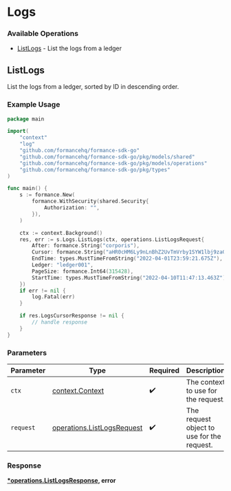 # Logs

### Available Operations

* [ListLogs](#listlogs) - List the logs from a ledger

## ListLogs

List the logs from a ledger, sorted by ID in descending order.

### Example Usage

```go
package main

import(
	"context"
	"log"
	"github.com/formancehq/formance-sdk-go"
	"github.com/formancehq/formance-sdk-go/pkg/models/shared"
	"github.com/formancehq/formance-sdk-go/pkg/models/operations"
	"github.com/formancehq/formance-sdk-go/pkg/types"
)

func main() {
    s := formance.New(
        formance.WithSecurity(shared.Security{
            Authorization: "",
        }),
    )

    ctx := context.Background()
    res, err := s.Logs.ListLogs(ctx, operations.ListLogsRequest{
        After: formance.String("corporis"),
        Cursor: formance.String("aHR0cHM6Ly9nLnBhZ2UvTmVrby1SYW1lbj9zaGFyZQ=="),
        EndTime: types.MustTimeFromString("2022-04-01T23:59:21.675Z"),
        Ledger: "ledger001",
        PageSize: formance.Int64(315428),
        StartTime: types.MustTimeFromString("2022-04-10T11:47:13.463Z"),
    })
    if err != nil {
        log.Fatal(err)
    }

    if res.LogsCursorResponse != nil {
        // handle response
    }
}
```

### Parameters

| Parameter                                                                | Type                                                                     | Required                                                                 | Description                                                              |
| ------------------------------------------------------------------------ | ------------------------------------------------------------------------ | ------------------------------------------------------------------------ | ------------------------------------------------------------------------ |
| `ctx`                                                                    | [context.Context](https://pkg.go.dev/context#Context)                    | :heavy_check_mark:                                                       | The context to use for the request.                                      |
| `request`                                                                | [operations.ListLogsRequest](../../models/operations/listlogsrequest.md) | :heavy_check_mark:                                                       | The request object to use for the request.                               |


### Response

**[*operations.ListLogsResponse](../../models/operations/listlogsresponse.md), error**

